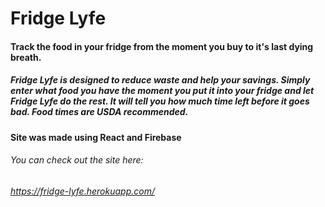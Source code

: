 
# Fridge Lyfe

#### Track the food in your fridge from the moment you buy to it's last dying breath. 

##### Fridge Lyfe is designed to reduce waste and help your savings. Simply enter what food you have the moment you put it into your fridge and let Fridge Lyfe do the rest. It will tell you how much time left before it goes bad. Food times are USDA recommended. 

#### Site was made using React and Firebase

###### You can check out the site here:
###### https://fridge-lyfe.herokuapp.com/
